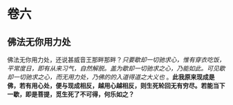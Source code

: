 # 卷六

## 佛法无你用力处

佛法无你用力处，还说甚威音王那畔那畔？*只要歇却一切驰求心，惟有穿衣吃饭，平常度日，即有从来习气，自然解脱。盖为歇却一切驰求之心，乃能如此。可见歇却一切驰求之心，而无用力处，乃佛的的入道得道之大义也* 。__此我原来现成是佛，若有用心处，便与现成相反，越用心越相反，则生死轮回无有穷尽。若能当下一歇，即是菩提，觅生死了不可得，何乐如之？__
 